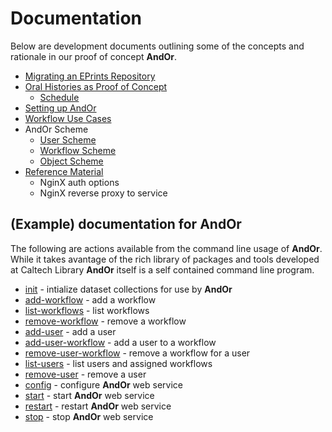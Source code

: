 
# Documentation

Below are development documents outlining some of the
concepts and rationale in our proof of concept **AndOr**.

+ [Migrating an EPrints Repository](migrating-eprints.html)
+ [Oral Histories as Proof of Concept](Oral-Histories-as-Proof-of-Concept.html)
    + [Schedule](Schedule.html)
+ [Setting up AndOr](Setting-Up-AndOr.html)
+ [Workflow Use Cases](Workflow-Use-Cases.html)
+ AndOr Scheme
    + [User Scheme](User-Scheme.html)
    + [Workflow Scheme](Workflow-Scheme.html)
    + [Object Scheme](Object-Scheme.html)
+ [Reference Material](Reference.html)
    + NginX auth options
    + NginX reverse proxy to service

## (Example) documentation for **AndOr**

The following are actions available from
the command line usage of **AndOr**. While
it takes avantage of the rich library of
packages and tools developed at Caltech Library 
**AndOr** itself is a self contained command
line program.

+ [init](init.html) - intialize dataset collections for use by **AndOr**
+ [add-workflow](add-workflow.html) - add a workflow
+ [list-workflows](list-workflows) - list workflows 
+ [remove-workflow](remove-workflow.html) - remove a workflow
+ [add-user](add-user.html) - add a user
+ [add-user-workflow](add-user-workflow.html) - add a user to a workflow
+ [remove-user-workflow](remove-user-workflow.html) - remove a workflow for  a user
+ [list-users](list-users.html) - list users and assigned workflows
+ [remove-user](remove-user.html) - remove a user 
+ [config](config.html) - configure **AndOr** web service
+ [start](start.html) - start **AndOr** web service
+ [restart](restart.html) - restart **AndOr** web service
+ [stop](stop.html) - stop **AndOr** web service

